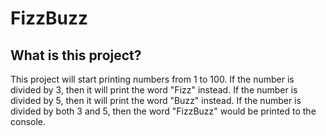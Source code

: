 # FizzBuzz
## What is this project?
This project will start printing numbers from 1 to 100. If the number is divided by 3, then it will print the word "Fizz" instead. If the number is divided by 5, then it will print the word "Buzz" instead. If the number is divided by both 3 and 5, then the word "FizzBuzz" would be printed to the console.